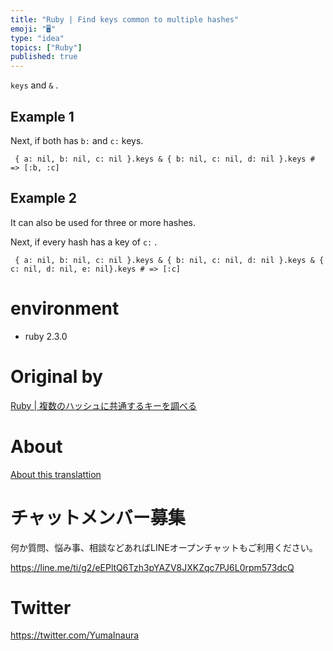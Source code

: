 ```yaml
---
title: "Ruby | Find keys common to multiple hashes"
emoji: "🖥"
type: "idea"
topics: ["Ruby"]
published: true
---
```


`keys` and `&` .

## Example 1 

Next, if both has `b:` and `c:` keys.

     { a: nil, b: nil, c: nil }.keys & { b: nil, c: nil, d: nil }.keys # => [:b, :c] 

## Example 2 

It can also be used for three or more hashes.

Next, if every hash has a key of `c:` .

     { a: nil, b: nil, c: nil }.keys & { b: nil, c: nil, d: nil }.keys & { c: nil, d: nil, e: nil}.keys # => [:c] 

# environment 

- ruby 2.3.0 


# Original by
[Ruby | 複数のハッシュに共通するキーを調べる](https://qiita.com/Yinaura/items/b1ebb00186b04c147a2c)

# About

[About this translattion](https://qiita.com/YumaInaura/items/7f6fd1e9310a6816469a)








<!-- Update From Qiita API -->

# チャットメンバー募集


何か質問、悩み事、相談などあればLINEオープンチャットもご利用ください。

https://line.me/ti/g2/eEPltQ6Tzh3pYAZV8JXKZqc7PJ6L0rpm573dcQ





# Twitter


https://twitter.com/YumaInaura


<!-- Update From Qiita API -->


